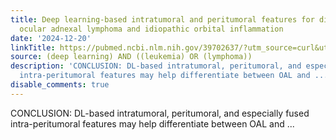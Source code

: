 ```yaml
---
title: Deep learning-based intratumoral and peritumoral features for differentiating
  ocular adnexal lymphoma and idiopathic orbital inflammation
date: '2024-12-20'
linkTitle: https://pubmed.ncbi.nlm.nih.gov/39702637/?utm_source=curl&utm_medium=rss&utm_campaign=pubmed-2&utm_content=1byXLWG-5Hn0_qdLgZYpDfLA2UWGhGNgZGereuo1rJN2aoAQXP&fc=20220814223158&ff=20241220170915&v=2.18.0.post9+e462414
source: (deep learning) AND ((leukemia) OR (lymphoma))
description: 'CONCLUSION: DL-based intratumoral, peritumoral, and especially fused
  intra-peritumoral features may help differentiate between OAL and ...'
disable_comments: true
---
```

CONCLUSION: DL-based intratumoral, peritumoral, and especially fused intra-peritumoral features may help differentiate between OAL and ...
